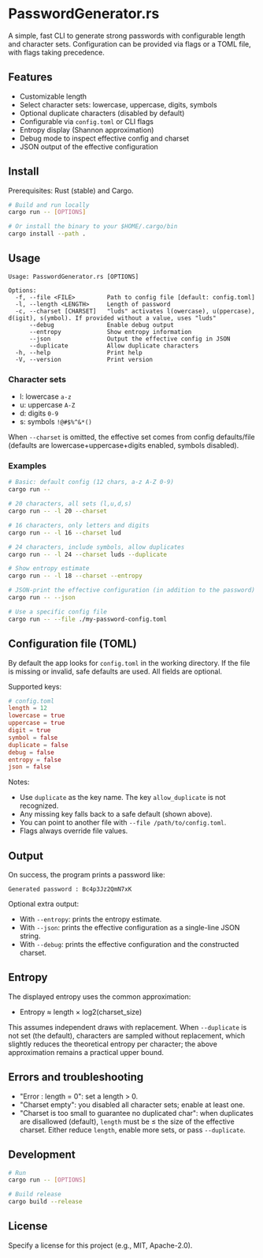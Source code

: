 # PasswordGenerator.rs

A simple, fast CLI to generate strong passwords with configurable length and character sets. Configuration can be provided via flags or a TOML file, with flags taking precedence.

## Features

- Customizable length
- Select character sets: lowercase, uppercase, digits, symbols
- Optional duplicate characters (disabled by default)
- Configurable via `config.toml` or CLI flags
- Entropy display (Shannon approximation)
- Debug mode to inspect effective config and charset
- JSON output of the effective configuration

## Install

Prerequisites: Rust (stable) and Cargo.

```bash
# Build and run locally
cargo run -- [OPTIONS]

# Or install the binary to your $HOME/.cargo/bin
cargo install --path .
```

## Usage

```text
Usage: PasswordGenerator.rs [OPTIONS]

Options:
  -f, --file <FILE>         Path to config file [default: config.toml]
  -l, --length <LENGTH>     Length of password
  -c, --charset [CHARSET]   "luds" activates l(owercase), u(ppercase), d(igit), s(ymbol). If provided without a value, uses "luds"
      --debug               Enable debug output
      --entropy             Show entropy information
      --json                Output the effective config in JSON
      --duplicate           Allow duplicate characters
  -h, --help                Print help
  -V, --version             Print version
```

### Character sets

- l: lowercase `a-z`
- u: uppercase `A-Z`
- d: digits `0-9`
- s: symbols `!@#$%^&*()`

When `--charset` is omitted, the effective set comes from config defaults/file (defaults are lowercase+uppercase+digits enabled, symbols disabled).

### Examples

```bash
# Basic: default config (12 chars, a-z A-Z 0-9)
cargo run --

# 20 characters, all sets (l,u,d,s)
cargo run -- -l 20 --charset

# 16 characters, only letters and digits
cargo run -- -l 16 --charset lud

# 24 characters, include symbols, allow duplicates
cargo run -- -l 24 --charset luds --duplicate

# Show entropy estimate
cargo run -- -l 18 --charset --entropy

# JSON-print the effective configuration (in addition to the password)
cargo run -- --json

# Use a specific config file
cargo run -- --file ./my-password-config.toml
```

## Configuration file (TOML)

By default the app looks for `config.toml` in the working directory. If the file is missing or invalid, safe defaults are used. All fields are optional.

Supported keys:

```toml
# config.toml
length = 12
lowercase = true
uppercase = true
digit = true
symbol = false
duplicate = false
debug = false
entropy = false
json = false
```

Notes:
- Use `duplicate` as the key name. The key `allow_duplicate` is not recognized.
- Any missing key falls back to a safe default (shown above).
- You can point to another file with `--file /path/to/config.toml`.
- Flags always override file values.

## Output

On success, the program prints a password like:

```text
Generated password : Bc4p3Jz2QmN7xK
```

Optional extra output:
- With `--entropy`: prints the entropy estimate.
- With `--json`: prints the effective configuration as a single-line JSON string.
- With `--debug`: prints the effective configuration and the constructed charset.

## Entropy

The displayed entropy uses the common approximation:

- Entropy ≈ length × log2(charset_size)

This assumes independent draws with replacement. When `--duplicate` is not set (the default), characters are sampled without replacement, which slightly reduces the theoretical entropy per character; the above approximation remains a practical upper bound.

## Errors and troubleshooting

- "Error : length = 0": set a length > 0.
- "Charset empty": you disabled all character sets; enable at least one.
- "Charset is too small to guarantee no duplicated char": when duplicates are disallowed (default), `length` must be ≤ the size of the effective charset. Either reduce `length`, enable more sets, or pass `--duplicate`.

## Development

```bash
# Run
cargo run -- [OPTIONS]

# Build release
cargo build --release
```

## License

Specify a license for this project (e.g., MIT, Apache-2.0).
